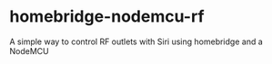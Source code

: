 # homebridge-nodemcu-rf
A simple way to control RF outlets with Siri using homebridge and a NodeMCU
